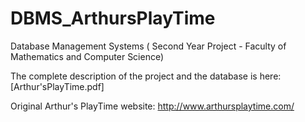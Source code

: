 # DBMS_ArthursPlayTime
Database Management Systems ( Second Year Project - Faculty of Mathematics and Computer Science)

The complete description of the project and the database is here: [Arthur'sPlayTime.pdf]

Original Arthur's PlayTime website: http://www.arthursplaytime.com/

